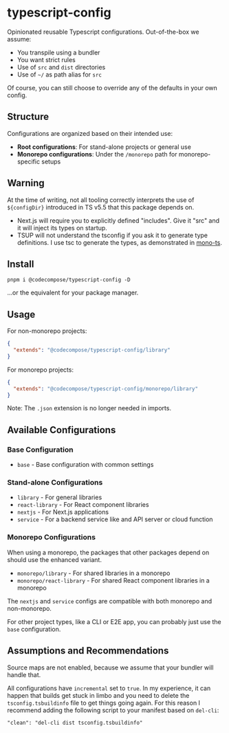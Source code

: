 # typescript-config

Opinionated reusable Typescript configurations. Out-of-the-box we assume:

- You transpile using a bundler
- You want strict rules
- Use of `src` and `dist` directories
- Use of `~/` as path alias for `src`

Of course, you can still choose to override any of the defaults in your own
config.

## Structure

Configurations are organized based on their intended use:

- **Root configurations**: For stand-alone projects or general use
- **Monorepo configurations**: Under the `/monorepo` path for monorepo-specific
  setups

## Warning

At the time of writing, not all tooling correctly interprets the use of
`${configDir}` introduced in TS v5.5 that this package depends on.

- Next.js will require you to explicitly defined "includes". Give it "src" and
  it will inject its types on startup.
- TSUP will not understand the tsconfig if you ask it to generate type
  definitions. I use tsc to generate the types, as demonstrated in
  [mono-ts](https://github.com/0x80/mono-ts).

## Install

`pnpm i @codecompose/typescript-config -D`

...or the equivalent for your package manager.

## Usage

For non-monorepo projects:

```json
{
  "extends": "@codecompose/typescript-config/library"
}
```

For monorepo projects:

```json
{
  "extends": "@codecompose/typescript-config/monorepo/library"
}
```

Note: The `.json` extension is no longer needed in imports.

## Available Configurations

### Base Configuration

- `base` - Base configuration with common settings

### Stand-alone Configurations

- `library` - For general libraries
- `react-library` - For React component libraries
- `nextjs` - For Next.js applications
- `service` - For a backend service like and API server or cloud function

### Monorepo Configurations

When using a monorepo, the packages that other packages depend on should use the
enhanced variant.

- `monorepo/library` - For shared libraries in a monorepo
- `monorepo/react-library` - For shared React component libraries in a monorepo

The `nextjs` and `service` configs are compatible with both monorepo and
non-monorepo.

For other project types, like a CLI or E2E app, you can probably just use the
`base` configuration.

## Assumptions and Recommendations

Source maps are not enabled, because we assume that your bundler will handle
that.

All configurations have `incremental` set to `true`. In my experience, it can
happen that builds get stuck in limbo and you need to delete the
`tsconfig.tsbuildinfo` file to get things going again. For this reason I
recommend adding the following script to your manifest based on `del-cli`:

`"clean": "del-cli dist tsconfig.tsbuildinfo"`
